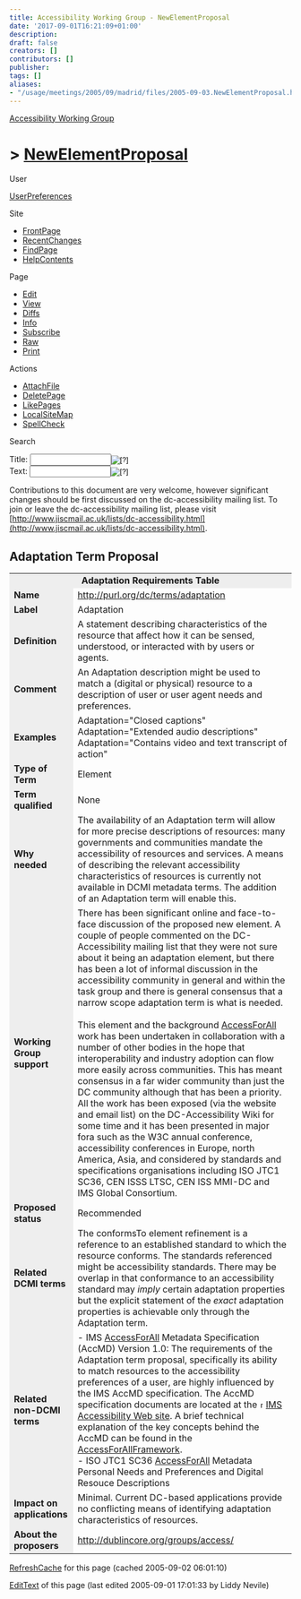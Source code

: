 ```yaml
---
title: Accessibility Working Group - NewElementProposal
date: '2017-09-01T16:21:09+01:00'
description: 
draft: false
creators: []
contributors: []
publisher: 
tags: []
aliases:
- "/usage/meetings/2005/09/madrid/files/2005-09-03.NewElementProposal.html"
---
```


 [Accessibility Working Group](FrontPage)

# > [NewElementProposal](/accessibilitywiki/NewElementProposal?action=fullsearch&value=NewElementProposal&literal=1&case=1&context=40 "Click here to do a full-text search for this title")

User

 [UserPreferences](/accessibilitywiki/UserPreferences)

Site

- [FrontPage](/accessibilitywiki/FrontPage)
- [RecentChanges](/accessibilitywiki/RecentChanges)
- [FindPage](/accessibilitywiki/FindPage)
- [HelpContents](/accessibilitywiki/HelpContents)

Page

- [Edit](/accessibilitywiki/NewElementProposal?action=edit "Edit")
- [View](/accessibilitywiki/NewElementProposal "View")
- [Diffs](/accessibilitywiki/NewElementProposal?action=diff "Diffs")
- [Info](/accessibilitywiki/NewElementProposal?action=info "Info")
- [Subscribe](/accessibilitywiki/NewElementProposal?action=subscribe "Subscribe")
- [Raw](/accessibilitywiki/NewElementProposal?action=raw "Raw")
- [Print](/accessibilitywiki/NewElementProposal?action=print "Print")

Actions

- [AttachFile](/accessibilitywiki/NewElementProposal?action=AttachFile)
- [DeletePage](/accessibilitywiki/NewElementProposal?action=DeletePage)
- [LikePages](/accessibilitywiki/NewElementProposal?action=LikePages)
- [LocalSiteMap](/accessibilitywiki/NewElementProposal?action=LocalSiteMap)
- [SpellCheck](/accessibilitywiki/NewElementProposal?action=SpellCheck)

Search

<form method="POST" action="/accessibilitywiki/NewElementProposal">
<p>
<input type="hidden" name="action" value="inlinesearch">
<input type="hidden" name="context" value="40">
Title: <input type="text" name="text_title" value="" size="15" maxlength="50"><input type="image" src="/wiki/rightsidebar/img/moin-search.png" name="button_title" alt="[?]"><br>Text: <input type="text" name="text_full" value="" size="15" maxlength="50"><input type="image" src="/wiki/rightsidebar/img/moin-search.png" name="button_full" alt="[?]">
</p>
</form>

Contributions to this document are very welcome, however significant changes should be first discussed on the dc-accessibility mailing list. To join or leave the dc-accessibility mailing list, please visit [http://www.jiscmail.ac.uk/lists/dc-accessibility.html](http://www.jiscmail.ac.uk/lists/dc-accessibility.html). 
## Adaptation Term Proposal

<table>
  <tr>
    <td bgcolor="#EEE" align="center" colspan="2">
      <strong>Adaptation Requirements Table</strong>
    </td>
  </tr>
  <tr>
    <td bgcolor="#EEE">
      <strong>Name</strong>
    </td>
    <td>
      <a href="http://purl.org/dc/terms/adaptation">http://purl.org/dc/terms/adaptation</a>
    </td>
  </tr>
  <tr>
    <td bgcolor="#EEE">
      <strong>Label</strong>
    </td>
    <td>
      Adaptation</td>
  </tr>
  <tr>
    <td bgcolor="#EEE">
      <strong>Definition</strong>
    </td>
    <td>
      A statement describing characteristics of the resource that affect how it can be sensed, understood, or interacted with by users or agents.</td>
  </tr>
  <tr>
    <td bgcolor="#EEE">
      <strong>Comment</strong>
    </td>
    <td>
      An Adaptation description might be used to match a (digital or physical) resource to a description of user or user agent needs and preferences.</td>
  </tr>
  <tr>
    <td bgcolor="#EEE">
      <strong>Examples</strong>
    </td>
    <td>
      Adaptation="Closed captions" <br>
      Adaptation="Extended audio descriptions" <br>
      Adaptation="Contains video and text transcript of action"</td>
  </tr>
  <tr>
    <td bgcolor="#EEE">
      <strong>Type of Term</strong>
    </td>
    <td>
      Element</td>
  </tr>
  <tr>
    <td bgcolor="#EEE">
      <strong>Term qualified</strong>
    </td>
    <td>
      None</td>
  </tr>
  <tr>
    <td bgcolor="#EEE">
      <strong>Why needed</strong>
    </td>
    <td>
      The availability of an Adaptation term will allow for more precise descriptions of resources: many governments and communities mandate the accessibility of resources and services. A means of describing the relevant accessibility characteristics of resources is currently not available in DCMI metadata terms. The addition of an Adaptation term will enable this.</td>
  </tr>
  <tr>
    <td bgcolor="#EEE">
      <strong>Working Group support</strong>
    </td>
    <td>
      There has been significant online and face-to-face discussion of the proposed new element. A couple of people commented on the DC-Accessibility mailing list that they were not sure about it being an adaptation element, but there has been a lot of informal discussion in the accessibility community in general and within the task group and there is general consensus that a narrow scope adaptation term is what is needed.<br>
      <br>
      This element and the background <a href="/accessibilitywiki/AccessForAll">AccessForAll</a> work has been undertaken in collaboration with a number of other bodies in the hope that interoperability and industry adoption can flow more easily across communities. This has meant consensus in a far wider community than just the DC community although that has been a priority. All the work has been exposed (via the website and email list) on the DC-Accessibility Wiki for some time and it has been presented in major fora such as the W3C annual conference, accessibility conferences in Europe, north America, Asia, and considered by standards and specifications organisations including ISO JTC1 SC36, CEN ISSS LTSC, CEN ISS MMI-DC and IMS Global Consortium.</td>
  </tr>
  <tr>
    <td bgcolor="#EEE">
      <strong>Proposed status</strong>
    </td>
    <td>
      Recommended</td>
  </tr>
  <tr>
    <td bgcolor="#EEE">
      <strong>Related DCMI terms</strong>
    </td>
    <td>
      The conformsTo element refinement is a reference to an established standard to which the resource conforms. The standards referenced might be accessibility standards. There may be overlap in that conformance to an accessibility standard may <em>imply</em> certain adaptation properties but the explicit statement of the <em>exact</em> adaptation properties is achievable only through the Adaptation term.</td>
  </tr>
  <tr>
    <td bgcolor="#EEE">
      <strong>Related non-DCMI terms</strong>
    </td>
    <td>
      - IMS <a href="/accessibilitywiki/AccessForAll">AccessForAll</a> Metadata Specification (AccMD) Version 1.0: The requirements of the Adaptation term proposal, specifically its ability to match resources to the accessibility preferences of a user, are highly influenced by the IMS AccMD specification. The AccMD specification documents are located at the <a class="external" href="http://www.imsglobal.org/accessibility/index.html"><img src="/wiki/rightsidebar/img/moin-www.png" alt="[WWW]" height="11" width="11">IMS Accessibility Web site</a>. A brief technical explanation of the key concepts behind the AccMD can be found in the <a href="/accessibilitywiki/AccessForAllFramework">AccessForAllFramework</a>. <br>
      - ISO JTC1 SC36 <a href="/accessibilitywiki/AccessForAll">AccessForAll</a> Metadata Personal Needs and Preferences and Digital Resouce Descriptions</td>
  </tr>
  <tr>
    <td bgcolor="#EEE">
      <strong>Impact on applications</strong>
    </td>
    <td>
      Minimal. Current DC-based applications provide no conflicting means of identifying adaptation characteristics of resources.</td>
  </tr>
  <tr>
    <td bgcolor="#EEE">
      <strong>About the proposers</strong>
    </td>
    <td>
      <a href="http://dublincore.org/groups/access/">http://dublincore.org/groups/access/</a>
    </td>
  </tr>
</table>


 [RefreshCache](/accessibilitywiki/NewElementProposal?action=refresh&arena=Page.py&key=NewElementProposal.text_html) for this page (cached 2005-09-02 06:01:10)  

[EditText](/accessibilitywiki/NewElementProposal?action=edit) of this page (last edited 2005-09-01 17:01:33 by Liddy Nevile)

